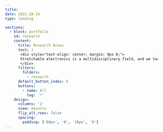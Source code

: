 ```yaml
---
title:
date: 2022-10-24
type: landing

sections: 
  - block: portfolio
    id: research
    content:
      title: Research Areas
      text: |
       <div style="text-align: center; margin: 0px 0;">
       Stretchable electronics is a multidisciplinary field, and we tackle different problems. Find out more about or research areas.
       </div> 
      filters:
        folders:
          - research
      default_button_index: 0
      buttons:
        - name: All
          tag: '*'
    design:
      columns: '1'
      view: masonry
      flip_alt_rows: false
      spacing:
        padding: ['60px', '0', '10px', '0']
---
```


 


